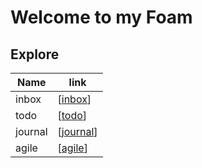 # Welcome to my Foam

## Explore

| Name    | link        |
| ------- | ----------- |
| inbox   | [[inbox]]   |
| todo    | [[todo]]    |
| journal | [[journal]] |
| agile   | [[agile]]   |

[//begin]: # "Autogenerated link references for markdown compatibility"
[inbox]: inbox "Inbox"
[todo]: todo "Todo"
[journal]: journal/journal "index"
[agile]: agile/agile "agile"
[//end]: # "Autogenerated link references"
